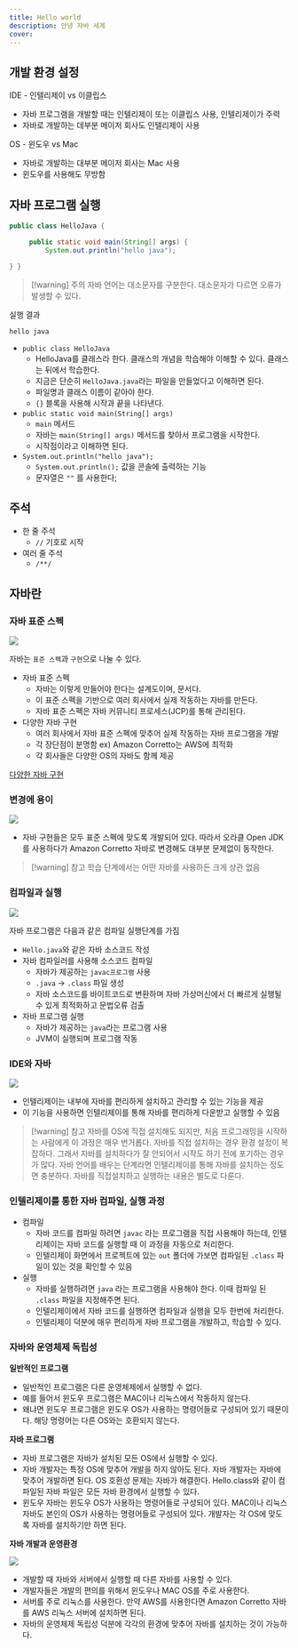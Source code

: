 ```yaml
---
title: Hello world
description: 안녕 자바 세계
cover:
---
```



## 개발 환경 설정

IDE - 인텔리제이 vs 이클립스

- 자바 프로그램을 개발할 때는 인텔리제이 또는 이클립스 사용, 인텔리제이가 주력
- 자바로 개발하는 데부분 메이저 회사도 인텔리제이 사용

OS - 윈도우 vs Mac

- 자바로 개발하는 대부분 메이저 회사는 Mac 사용
- 윈도우를 사용해도 무방함

## 자바 프로그램 실행

```java
public class HelloJava {

     public static void main(String[] args) {
         System.out.println("hello java");

} }
```


> [!warning] 주의
> 자바 언어는 대소문자를 구분한다. 대소문자가 다르면 오류가 발생할 수 있다.

실행 결과

```
hello java
```


- `public class HelloJava`
	- HelloJava를 클래스라 한다. 클래스의 개념을 학습해야 이해할 수 있다. 클래스는 뒤에서 학습한다.
	- 지금은 단순히 `HelloJava.java`라는 파일을 만들었다고 이해하면 된다.
	- 파일명과 클래스 이름이 같아야 한다.
	- `{}` 블록을 사용해 시작과 끝을 나타낸다.
- `public static void main(String[] args)`
	- `main` 메서드
	- 자바는 `main(String[] args)` 메서드를 찾아서 프로그램을 시작한다.
	- 시작점이라고 이해하면 된다.
- `System.out.println("hello java");`
	- `System.out.println();` 값을 콘솔에 출력하는 기능
	- 문자열은 `""` 를 사용한다;

## 주석

- 한 줄 주석 
	- `//` 기호로 시작
- 여러 줄 주석 
	- `/**/`


## 자바란

### 자바 표준 스펙
![](https://i.imgur.com/XqiROWb.png)


자바는 `표준 스펙`과 `구현`으로 나눌 수 있다.

- 자바 표준 스펙
	- 자바는 이렇게 만들어야 한다는 설계도이며, 문서다.
	- 이 표준 스펙을 기반으로 여러 회사에서 실제 작동하는 자바를 만든다.
	- 자바 표준 스펙은 자바 커뮤니티 프로세스(JCP)를 통해 관리된다.
- 다양한 자바 구현
	- 여러 회사에서 자바 표준 스펙에 맞추어 실제 작동하는 자바 프로그램을 개발
	- 각 장단점이 분명함 ex) Amazon Corretto는 AWS에 최적화
	- 각 회사들은 다양한 OS의 자바도 함께 제공


[다양한 자바 구현](https://whichjdk.com/ko)

### 변경에 용이

![](https://i.imgur.com/BrTqT6B.png)


- 자바 구현들은 모두 표준 스펙에 맞도록 개발되어 있다. 따라서 오라클 Open JDK를 사용하다가 Amazon Corretto 자바로 변경해도 대부분 문제없이 동작한다.


> [!warning] 참고
> 학습 단계에서는 어떤 자바를 사용하든 크게 상관 없음


### 컴파일과 실행
![](https://i.imgur.com/Wtcf7iH.png)


자바 프로그램은 다음과 같은 컴파일 실행단계를 가짐

- `Hello.java`와 같은 자바 소스코드 작성
- 자바 컴파일러를 사용해 소스코드 컴파일
	- 자바가 제공하는 `javac프로그램` 사용
	- `.java` -> `.class` 파일 생성
	- 자바 소스코드를 바이트코드로 변환하며 자바 가상머신에서 더 빠르게 실행될 수 있게 최적화하고 문법오류 검출
- 자바 프로그램 실행
	- 자바가 제공하는 `java`라는 프로그램 사용
	- JVM이 실행되며 프로그램 작동

### IDE와 자바

![](https://i.imgur.com/gCgi9yw.png)


- 인텔리제이는 내부에 자바를 편리하게 설치하고 관리할 수 있는 기능을 제공
- 이 기능을 사용하면 인텔리제이를 통해 자바를 편리하게 다운받고 실행할 수 있음


> [!warning] 참고
> 자바를 OS에 직접 설치해도 되지만, 처음 프로그래밍을 시작하는 사람에게 이 과정은 매우 번거롭다. 자바를 직접 설치하는 경우 환경 설정이 복잡하다. 그래서 자바를 설치하다가 잘 안되어서 시작도 하기 전에 포기하는 경우가 많다. 자바 언어를 배우는 단계라면 인텔리제이를 통해 자바를 설치하는 정도면 충분하다. 자바를 직접설치하고 실행하는 내용은 별도로 다룬다.


### 인텔리제이를 통한 자바 컴파일, 실행 과정


- 컴파일
	- 자바 코드를 컴파일 하려면 `javac` 라는 프로그램을 직접 사용해야 하는데, 인텔리제이는 자바 코드를 실행할 때 이 과정을 자동으로 처리한다.
	- 인텔리제이 화면에서 프로젝트에 있는 `out` 폴더에 가보면 컴파일된 `.class` 파일이 있는 것을 확인할 수 있음
- 실행
	- 자바를 실행하려면 `java` 라는 프로그램을 사용해야 한다. 이때 컴파일 된 `.class` 파일을 지정해주면 된다. 
	- 인텔리제이에서 자바 코드를 실행하면 컴파일과 실행을 모두 한번에 처리한다.
	- 인텔리제이 덕분에 매우 편리하게 자바 프로그램을 개발하고, 학습할 수 있다.


### 자바와 운영체제 독립성

**일반적인 프로그램**


- 일반적인 프로그램은 다른 운영체제에서 실행할 수 없다.
- 예를 들어서 윈도우 프로그램은 MAC이나 리눅스에서 작동하지 않는다.
- 왜냐면 윈도우 프로그램은 윈도우 OS가 사용하는 명령어들로 구성되어 있기 때문이다. 해당 명령어는 다른 OS와는 호환되지 않는다.

**자바 프로그램**


- 자바 프로그램은 자바가 설치된 모든 OS에서 실행할 수 있다.
- 자바 개발자는 특정 OS에 맞추어 개발을 하지 않아도 된다. 자바 개발자는 자바에 맞추어 개발하면 된다. OS 호환성 문제는 자바가 해결한다. Hello.class와 같이 컴파일된 자바 파일은 모든 자바 환경에서 실행할 수 있다.
- 윈도우 자바는 윈도우 OS가 사용하는 명령어들로 구성되어 있다. MAC이나 리눅스 자바도 본인의 OS가 사용하는 명령어들로 구성되어 있다. 개발자는 각 OS에 맞도록 자바를 설치하기만 하면 된다.


**자바 개발과 운영환경**

![](https://i.imgur.com/QDejxH5.png)


- 개발할 때 자바와 서버에서 실행할 때 다른 자바를 사용할 수 있다.
- 개발자들은 개발의 편의를 위해서 윈도우나 MAC OS를 주로 사용한다.
- 서버를 주로 리눅스를 사용한다. 만약 AWS를 사용한다면 Amazon Corretto 자바를 AWS 리눅스 서버에 설치하면 된다.
- 자바의 운영체제 독립성 덕분에 각각의 환경에 맞추어 자바를 설치하는 것이 가능하다.



